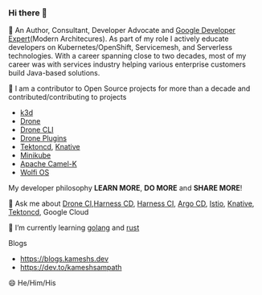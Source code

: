 ### Hi there 👋

<!--
**kameshsampath/kameshsampath** is a ✨ _special_ ✨ repository because its `README.md` (this file) appears on your GitHub profile.

Here are some ideas to get you started:

- 🔭 I’m currently working on ...
- 🌱 I’m currently learning ...
- 👯 I’m looking to collaborate on ...
- 🤔 I’m looking for help with ...
- 💬 Ask me about ...
- 📫 How to reach me: ...
- 😄 Pronouns: ...
- ⚡ Fun fact: ...
-->

🔭 An Author, Consultant, Developer Advocate and  [Google Developer Expert](https://developers.google.com/community/experts/directory/profile/profile-kamesh-sampath)(Modern Architecures). As part of my role I actively educate developers on Kubernetes/OpenShift, Servicemesh, and Serverless technologies. With a career spanning close to two decades, most of my career was with services industry helping various enterprise customers build Java-based solutions.

👯 I am a contributor to Open Source projects for more than a decade and contributed/contributing to projects 
 - [k3d](https://k3d.io)
 - [Drone](https://github.com/harness/drone)
 - [Drone CLI](https://github.com/harness/drone-cli)
 - [Drone Plugins](https://github.com/drone/drone-plugin-index) 
 - [Tektoncd](https://tekton.dev/), [Knative](https://knative.dev)
 - [Minikube](https://minikube.sigs.k8s.io/docs/)
 - [Apache Camel-K](https://camel.apache.org/camel-k/1.7.x/index.html)
 - [Wolfi OS](https://github.com/wolfi-dev/os)

My developer philosophy **LEARN MORE**, **DO MORE** and **SHARE MORE**!

💬 Ask me about [Drone CI](https://drone.io),[Harness CD](https://harness.io/products/continuous-delivery/), [Harness CI](https://harness.io/products/continuous-integration/), [Argo CD](https://argo-cd.readthedocs.io/en/stable/), [Istio](https://istio.io), [Knative](https://knative.dev), [Tektoncd](https://tekton.dev/), Google Cloud

🌱 I’m currently learning [golang](https://go.dev/) and [rust](https://rust-lang.org)

Blogs 
- https://blogs.kameshs.dev
- https://dev.to/kameshsampath
 
😄 He/Him/His
